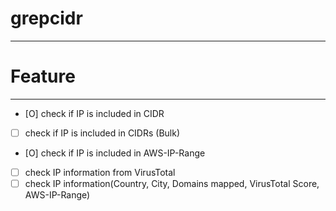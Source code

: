 # grepcidr

---

# Feature

---

- [O] check if IP is included in CIDR
- [ ] check if IP is included in CIDRs (Bulk)
- [O] check if IP is included in AWS-IP-Range
- [ ] check IP information from VirusTotal
- [ ] check IP information(Country, City, Domains mapped, VirusTotal Score, AWS-IP-Range)
